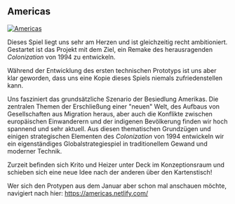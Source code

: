 ## Americas

[![Americas](https://res.cloudinary.com/kritoandthestoker/image/upload/c_limit,h_400,w_800/v1530205259/Title_01.jpg)](https://americas.netlify.com/)

Dieses Spiel liegt uns sehr am Herzen und ist gleichzeitig recht ambitioniert. Gestartet ist das Projekt mit dem Ziel, ein Remake des herausragenden *Colonization* von 1994 zu entwickeln. 

Während der Entwicklung des ersten technischen Prototyps ist uns aber klar geworden, dass uns eine Kopie dieses Spiels niemals zufriedenstellen kann.

Uns fasziniert das grundsätzliche Szenario der Besiedlung Amerikas. Die zentralen Themen der Erschließung einer "neuen" Welt, des Aufbaus von Gesellschaften aus Migration heraus, aber auch die Konflikte zwischen europäischen Einwanderern und der indigenen Bevölkerung finden wir hoch spannend und sehr aktuell. Aus diesen thematischen Grundzügen und einigen strategischen Elementen des *Colonization* von 1994 entwickeln wir ein eigenständiges Globalstrategiespiel in traditionellem Gewand und moderner Technik.   

Zurzeit befinden sich Krito und Heizer unter Deck im Konzeptionsraum und schieben sich eine neue Idee nach der anderen über den Kartenstisch!

Wer sich den Protypen aus dem Januar aber schon mal anschauen möchte, navigiert nach hier: <https://americas.netlify.com/>

